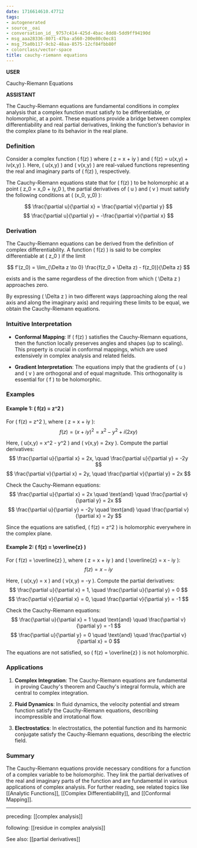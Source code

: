 ```yaml
---
date: 1716614610.47712
tags:
- autogenerated
- source__oai
- conversation_id__9757c414-425d-4bac-8dd8-5dd9ff94190d
- msg_aaa28336-8071-47ba-a560-200e80c0ec81
- msg_75a0b117-9cb2-48aa-8575-12cf84fbb80f
- colorclass/vector-space
title: cauchy-riemann equations
---
```


**USER**

Cauchy-Riemann Equations


**ASSISTANT**

The Cauchy-Riemann equations are fundamental conditions in complex analysis that a complex function must satisfy to be differentiable, or holomorphic, at a point. These equations provide a bridge between complex differentiability and real partial derivatives, linking the function's behavior in the complex plane to its behavior in the real plane.

### Definition

Consider a complex function \( f(z) \) where \( z = x + iy \) and \( f(z) = u(x,y) + iv(x,y) \). Here, \( u(x,y) \) and \( v(x,y) \) are real-valued functions representing the real and imaginary parts of \( f(z) \), respectively.

The Cauchy-Riemann equations state that for \( f(z) \) to be holomorphic at a point \( z_0 = x_0 + iy_0 \), the partial derivatives of \( u \) and \( v \) must satisfy the following conditions at \( (x_0, y_0) \):

$$
\frac{\partial u}{\partial x} = \frac{\partial v}{\partial y}
$$
$$
\frac{\partial u}{\partial y} = -\frac{\partial v}{\partial x}
$$

### Derivation

The Cauchy-Riemann equations can be derived from the definition of complex differentiability. A function \( f(z) \) is said to be complex differentiable at \( z_0 \) if the limit

$$
f'(z_0) = \lim_{\Delta z \to 0} \frac{f(z_0 + \Delta z) - f(z_0)}{\Delta z}
$$

exists and is the same regardless of the direction from which \( \Delta z \) approaches zero.

By expressing \( \Delta z \) in two different ways (approaching along the real axis and along the imaginary axis) and requiring these limits to be equal, we obtain the Cauchy-Riemann equations.

### Intuitive Interpretation

- **Conformal Mapping**: If \( f(z) \) satisfies the Cauchy-Riemann equations, then the function locally preserves angles and shapes (up to scaling). This property is crucial in conformal mappings, which are used extensively in complex analysis and related fields.

- **Gradient Interpretation**: The equations imply that the gradients of \( u \) and \( v \) are orthogonal and of equal magnitude. This orthogonality is essential for \( f \) to be holomorphic.

### Examples

#### Example 1: \( f(z) = z^2 \)

For \( f(z) = z^2 \), where \( z = x + iy \):
$$
f(z) = (x + iy)^2 = x^2 - y^2 + i(2xy)
$$

Here, \( u(x,y) = x^2 - y^2 \) and \( v(x,y) = 2xy \). Compute the partial derivatives:
$$
\frac{\partial u}{\partial x} = 2x, \quad \frac{\partial u}{\partial y} = -2y
$$
$$
\frac{\partial v}{\partial x} = 2y, \quad \frac{\partial v}{\partial y} = 2x
$$

Check the Cauchy-Riemann equations:
$$
\frac{\partial u}{\partial x} = 2x \quad \text{and} \quad \frac{\partial v}{\partial y} = 2x
$$
$$
\frac{\partial u}{\partial y} = -2y \quad \text{and} \quad \frac{\partial v}{\partial x} = 2y
$$

Since the equations are satisfied, \( f(z) = z^2 \) is holomorphic everywhere in the complex plane.

#### Example 2: \( f(z) = \overline{z} \)

For \( f(z) = \overline{z} \), where \( z = x + iy \) and \( \overline{z} = x - iy \):
$$
f(z) = x - iy
$$

Here, \( u(x,y) = x \) and \( v(x,y) = -y \). Compute the partial derivatives:
$$
\frac{\partial u}{\partial x} = 1, \quad \frac{\partial u}{\partial y} = 0
$$
$$
\frac{\partial v}{\partial x} = 0, \quad \frac{\partial v}{\partial y} = -1
$$

Check the Cauchy-Riemann equations:
$$
\frac{\partial u}{\partial x} = 1 \quad \text{and} \quad \frac{\partial v}{\partial y} = -1
$$
$$
\frac{\partial u}{\partial y} = 0 \quad \text{and} \quad \frac{\partial v}{\partial x} = 0
$$

The equations are not satisfied, so \( f(z) = \overline{z} \) is not holomorphic.

### Applications

1. **Complex Integration**: The Cauchy-Riemann equations are fundamental in proving Cauchy's theorem and Cauchy's integral formula, which are central to complex integration.

2. **Fluid Dynamics**: In fluid dynamics, the velocity potential and stream function satisfy the Cauchy-Riemann equations, describing incompressible and irrotational flow.

3. **Electrostatics**: In electrostatics, the potential function and its harmonic conjugate satisfy the Cauchy-Riemann equations, describing the electric field.

### Summary

The Cauchy-Riemann equations provide necessary conditions for a function of a complex variable to be holomorphic. They link the partial derivatives of the real and imaginary parts of the function and are fundamental in various applications of complex analysis. For further reading, see related topics like [[Analytic Functions]], [[Complex Differentiability]], and [[Conformal Mapping]].


---

preceding: [[complex analysis]]  


following: [[residue in complex analysis]]

See also: [[partial derivatives]]
